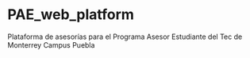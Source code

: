# PAE_web_platform

Plataforma de asesorías para el Programa Asesor Estudiante del Tec de Monterrey Campus Puebla
